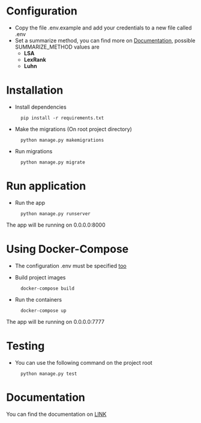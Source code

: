 # <a name="config"></a>Configuration
- Copy the file .env.example and add your credentials to a new file called .env
- Set a summarize method, you can find more on [Documentation](https://documenter.getpostman.com/view/16968523/UVkiRxbJ), possible SUMMARIZE_METHOD values are 
    - **LSA**
    - **LexRank**
    - **Luhn**
# Installation

- Install dependencies

        pip install -r requirements.txt

- Make the migrations (On root project directory)

        python manage.py makemigrations

- Run migrations 

        python manage.py migrate

# Run application

- Run the app

        python manage.py runserver

The app will be running on 0.0.0.0:8000

# Using Docker-Compose

- The configuration .env must be specified [too](#config)

- Build project images

        docker-compose build

- Run the containers

        docker-compose up

The app will be running on 0.0.0.0:7777

# Testing

- You can use the following command on the project root

        python manage.py test
# Documentation

You can find the documentation on [LINK](https://documenter.getpostman.com/view/16968523/UVkiRxbJ)
